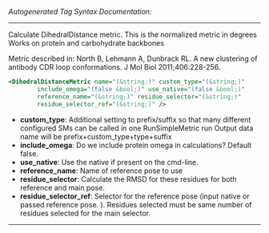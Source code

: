 <!-- THIS IS AN AUTOGENERATED FILE: Don't edit it directly, instead change the schema definition in the code itself. -->

_Autogenerated Tag Syntax Documentation:_

---
Calculate DihedralDistance metric.
  This is the normalized metric in degrees
  Works on protein and carbohydrate backbones

 Metric described in:
   North B, Lehmann A, Dunbrack RL. A new clustering of antibody CDR loop conformations. J Mol Biol 2011;406:228-256.

```xml
<DihedralDistanceMetric name="(&string;)" custom_type="(&string;)"
        include_omega="(false &bool;)" use_native="(false &bool;)"
        reference_name="(&string;)" residue_selector="(&string;)"
        residue_selector_ref="(&string;)" />
```

-   **custom_type**: Additional setting to prefix/suffix so that many different configured SMs can be called in one RunSimpleMetric run
  Output data name will be prefix+custom_type+type+suffix
-   **include_omega**: Do we include protein omega in calculations?  Default false.
-   **use_native**: Use the native if present on the cmd-line.
-   **reference_name**: Name of reference pose to use
-   **residue_selector**: Calculate the RMSD for these residues for both reference and main pose.
-   **residue_selector_ref**: Selector for the reference pose (input native or passed reference pose. ).  Residues selected must be same number of residues selected for the main selector.

---
